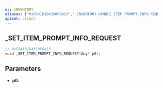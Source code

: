```yaml
---
ns: INVENTORY
aliases: ["0xFD41D1D4350F6413","_INVENTORY_HANDLE_ITEM_PROMPT_INFO_REQUEST"]
apiset: client
---
```

## _SET_ITEM_PROMPT_INFO_REQUEST

```c
// 0xFD41D1D4350F6413
void _SET_ITEM_PROMPT_INFO_REQUEST(Any* p0);
```


## Parameters
* **p0**:



